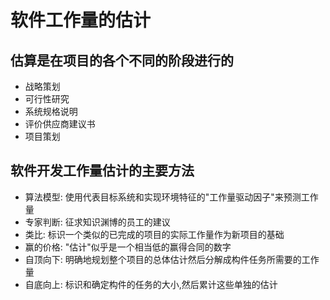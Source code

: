 # 软件工作量的估计

## 估算是在项目的各个不同的阶段进行的

* 战略策划
* 可行性研究
* 系统规格说明
* 评价供应商建议书
* 项目策划

## 软件开发工作量估计的主要方法

* 算法模型: 使用代表目标系统和实现环境特征的"工作量驱动因子"来预测工作量
* 专家判断: 征求知识渊博的员工的建议
* 类比: 标识一个类似的已完成的项目的实际工作量作为新项目的基础
* 赢的价格: "估计"似乎是一个相当低的赢得合同的数字
* 自顶向下: 明确地规划整个项目的总体估计然后分解成构件任务所需要的工作量
* 自底向上: 标识和确定构件的任务的大小,然后累计这些单独的估计